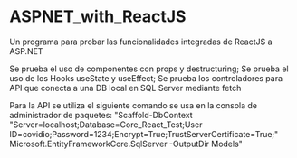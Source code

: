 # ASPNET_with_ReactJS
 Un programa para probar las funcionalidades integradas de ReactJS a ASP.NET 

 Se prueba el uso de componentes con props y destructuring;
 Se prueba el uso de los Hooks useState y useEffect;
 Se prueba los controladores para API que conecta a una DB local en SQL Server mediante fetch

Para la API se utiliza el siguiente comando se usa en la consola de administrador de paquetes:
"Scaffold-DbContext "Server=localhost;Database=Core_React_Test;User ID=covidio;Password=1234;Encrypt=True;TrustServerCertificate=True;" Microsoft.EntityFrameworkCore.SqlServer -OutputDir Models"